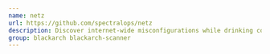 ```yaml
---
name: netz
url: https://github.com/spectralops/netz
description: Discover internet-wide misconfigurations while drinking coffee.
group: blackarch blackarch-scanner
---
```

